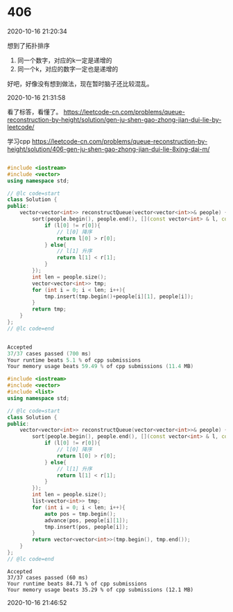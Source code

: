# 406

2020-10-16 21:20:34

想到了拓扑排序

1. 同一个数字，对应的k一定是递增的
2. 同一个k，对应的数字一定也是递增的

好吧，好像没有想到做法，现在暂时脑子还比较混乱。

2020-10-16 21:31:58


看了标答，看懂了。
https://leetcode-cn.com/problems/queue-reconstruction-by-height/solution/gen-ju-shen-gao-zhong-jian-dui-lie-by-leetcode/

学习cpp
https://leetcode-cn.com/problems/queue-reconstruction-by-height/solution/406-gen-ju-shen-gao-zhong-jian-dui-lie-8xing-dai-m/


```cpp

#include <iostream>
#include <vector>
using namespace std;

// @lc code=start
class Solution {
public:
    vector<vector<int>> reconstructQueue(vector<vector<int>>& people) {
        sort(people.begin(), people.end(), [](const vector<int> & l, const vector<int> & r){
            if (l[0] != r[0]){
                // l[0] 降序
                return l[0] > r[0];
            } else{
                // l[1] 升序
                return l[1] < r[1];
            }
        });
        int len = people.size();
        vector<vector<int>> tmp;
        for (int i = 0; i < len; i++){
            tmp.insert(tmp.begin()+people[i][1], people[i]);
        }
        return tmp;
    }
};
// @lc code=end

```

```cpp

Accepted
37/37 cases passed (700 ms)
Your runtime beats 5.1 % of cpp submissions
Your memory usage beats 59.49 % of cpp submissions (11.4 MB)

```


```cpp
#include <iostream>
#include <vector>
#include <list>
using namespace std;

// @lc code=start
class Solution {
public:
    vector<vector<int>> reconstructQueue(vector<vector<int>>& people) {
        sort(people.begin(), people.end(), [](const vector<int> & l, const vector<int> & r){
            if (l[0] != r[0]){
                // l[0] 降序
                return l[0] > r[0];
            } else{
                // l[1] 升序
                return l[1] < r[1];
            }
        });
        int len = people.size();
        list<vector<int>> tmp;
        for (int i = 0; i < len; i++){
            auto pos = tmp.begin();
            advance(pos, people[i][1]);
            tmp.insert(pos, people[i]);
        }
        return vector<vector<int>>(tmp.begin(), tmp.end());
    }
};
// @lc code=end


```

```
Accepted
37/37 cases passed (60 ms)
Your runtime beats 84.71 % of cpp submissions
Your memory usage beats 35.29 % of cpp submissions (12.1 MB)
```


2020-10-16 21:46:52